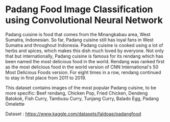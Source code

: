 # Padang Food Image Classification using Convolutional Neural Network


Padang cuisine is food that comes from the Minangkabau area, West Sumatra, Indonesian. So far, Padang cuisine still has loyal fans in West Sumatra and throughout Indonesia. Padang cuisine is cooked using a lot of herbs and spices, which makes this dish much loved by everyone. Not only that but internationally, Padang cuisine is famous for its rendang which has been named the most delicious food in the world. Rendang was ranked first as the most delicious food in the world version of CNN International's 50 Most Delicious Foods version. For eight times in a row, rendang continued to stay in first place from 2011 to 2019.

This dataset contains images of the most popular Padang cuisine, to be more specific: Beef rendang, Chicken Pop, Fried Chicken, Dendeng Batokok, Fish Curry, Tambusu Curry, Tunjang Curry, Balado Egg, Padang Omelette

Dataset : https://www.kaggle.com/datasets/faldoae/padangfood

